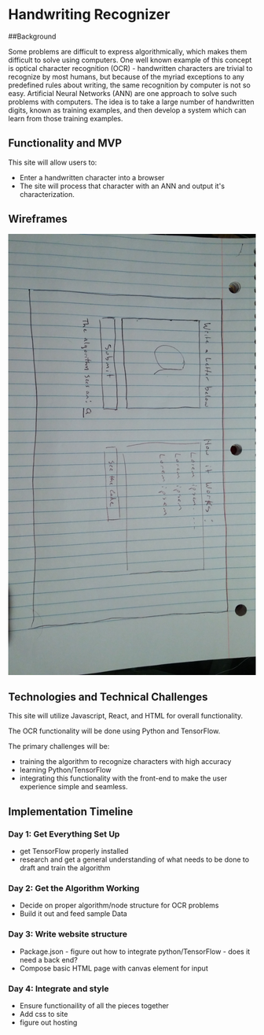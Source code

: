 # Handwriting Recognizer

##Background

Some problems are difficult to express algorithmically, which makes them difficult to solve using computers. One well known example of this concept is optical character recognition (OCR) - handwritten characters are trivial to recognize by most humans, but because of the myriad exceptions to any predefined rules about writing, the same recognition by computer is not so easy. Artificial Neural Networks (ANN) are one approach to solve such problems with computers. The idea is to take a large number of handwritten digits, known as training examples, and then develop a system which can learn from those training examples.

## Functionality and MVP
This site will allow users to:
  - Enter a handwritten character into a browser
  - The site will process that character with an ANN and output it's characterization.

## Wireframes
![wireframe](./images/nnwireframe.jpg)

## Technologies and Technical Challenges

This site will utilize Javascript, React, and HTML for overall functionality.

The OCR functionality will be done using Python and TensorFlow.

The primary challenges will be:
 - training the algorithm to recognize characters with high accuracy
 - learning Python/TensorFlow
 - integrating this functionality with the front-end to make the user experience simple and seamless.


## Implementation Timeline

### Day 1: Get Everything Set Up
 - get TensorFlow properly installed
 - research and get a general understanding of what needs to be done to draft and train the algorithm

### Day 2: Get the Algorithm Working
 - Decide on proper algorithm/node structure for OCR problems
 - Build it out and feed sample Data

### Day 3: Write website structure
 - Package.json - figure out how to integrate python/TensorFlow - does it need a back end?
 - Compose basic HTML page with canvas element for input

### Day 4: Integrate and style
 - Ensure functionaility of all the pieces together
 - Add css to site
 - figure out hosting
